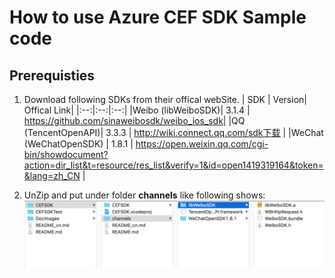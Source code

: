 # How to use Azure CEF SDK Sample code

## Prerequisties
1. Download following SDKs from their offical webSite.
    | SDK | Version| Offical Link|
    |:--:|:--:|:--:|
    |Weibo (libWeiboSDK)| 3.1.4 | https://github.com/sinaweibosdk/weibo_ios_sdk|
    |QQ (TencentOpenAPI)| 3.3.3 | http://wiki.connect.qq.com/sdk下载 |
    |WeChat (WeChatOpenSDK) | 1.8.1 | https://open.weixin.qq.com/cgi-bin/showdocument?action=dir_list&t=resource/res_list&verify=1&id=open1419319164&token=&lang=zh_CN |


2. UnZip and put under folder **channels** like following shows:
![alt text](../DocImages/channelsFolder.png "channelsFolder.png")



